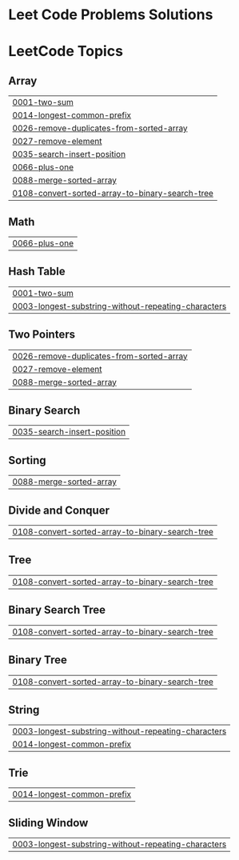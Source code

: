 # Leet Code Problems Solutions

<!---LeetCode Topics Start-->
# LeetCode Topics
## Array
|  |
| ------- |
| [0001-two-sum](https://github.com/firacil/Problem_Solved-Leet_Code-/tree/master/0001-two-sum) |
| [0014-longest-common-prefix](https://github.com/firacil/Problem_Solved-Leet_Code-/tree/master/0014-longest-common-prefix) |
| [0026-remove-duplicates-from-sorted-array](https://github.com/firacil/Problem_Solved-Leet_Code-/tree/master/0026-remove-duplicates-from-sorted-array) |
| [0027-remove-element](https://github.com/firacil/Problem_Solved-Leet_Code-/tree/master/0027-remove-element) |
| [0035-search-insert-position](https://github.com/firacil/Problem_Solved-Leet_Code-/tree/master/0035-search-insert-position) |
| [0066-plus-one](https://github.com/firacil/Problem_Solved-Leet_Code-/tree/master/0066-plus-one) |
| [0088-merge-sorted-array](https://github.com/firacil/Problem_Solved-Leet_Code-/tree/master/0088-merge-sorted-array) |
| [0108-convert-sorted-array-to-binary-search-tree](https://github.com/firacil/Problem_Solved-Leet_Code-/tree/master/0108-convert-sorted-array-to-binary-search-tree) |
## Math
|  |
| ------- |
| [0066-plus-one](https://github.com/firacil/Problem_Solved-Leet_Code-/tree/master/0066-plus-one) |
## Hash Table
|  |
| ------- |
| [0001-two-sum](https://github.com/firacil/Problem_Solved-Leet_Code-/tree/master/0001-two-sum) |
| [0003-longest-substring-without-repeating-characters](https://github.com/firacil/Problem_Solved-Leet_Code-/tree/master/0003-longest-substring-without-repeating-characters) |
## Two Pointers
|  |
| ------- |
| [0026-remove-duplicates-from-sorted-array](https://github.com/firacil/Problem_Solved-Leet_Code-/tree/master/0026-remove-duplicates-from-sorted-array) |
| [0027-remove-element](https://github.com/firacil/Problem_Solved-Leet_Code-/tree/master/0027-remove-element) |
| [0088-merge-sorted-array](https://github.com/firacil/Problem_Solved-Leet_Code-/tree/master/0088-merge-sorted-array) |
## Binary Search
|  |
| ------- |
| [0035-search-insert-position](https://github.com/firacil/Problem_Solved-Leet_Code-/tree/master/0035-search-insert-position) |
## Sorting
|  |
| ------- |
| [0088-merge-sorted-array](https://github.com/firacil/Problem_Solved-Leet_Code-/tree/master/0088-merge-sorted-array) |
## Divide and Conquer
|  |
| ------- |
| [0108-convert-sorted-array-to-binary-search-tree](https://github.com/firacil/Problem_Solved-Leet_Code-/tree/master/0108-convert-sorted-array-to-binary-search-tree) |
## Tree
|  |
| ------- |
| [0108-convert-sorted-array-to-binary-search-tree](https://github.com/firacil/Problem_Solved-Leet_Code-/tree/master/0108-convert-sorted-array-to-binary-search-tree) |
## Binary Search Tree
|  |
| ------- |
| [0108-convert-sorted-array-to-binary-search-tree](https://github.com/firacil/Problem_Solved-Leet_Code-/tree/master/0108-convert-sorted-array-to-binary-search-tree) |
## Binary Tree
|  |
| ------- |
| [0108-convert-sorted-array-to-binary-search-tree](https://github.com/firacil/Problem_Solved-Leet_Code-/tree/master/0108-convert-sorted-array-to-binary-search-tree) |
## String
|  |
| ------- |
| [0003-longest-substring-without-repeating-characters](https://github.com/firacil/Problem_Solved-Leet_Code-/tree/master/0003-longest-substring-without-repeating-characters) |
| [0014-longest-common-prefix](https://github.com/firacil/Problem_Solved-Leet_Code-/tree/master/0014-longest-common-prefix) |
## Trie
|  |
| ------- |
| [0014-longest-common-prefix](https://github.com/firacil/Problem_Solved-Leet_Code-/tree/master/0014-longest-common-prefix) |
## Sliding Window
|  |
| ------- |
| [0003-longest-substring-without-repeating-characters](https://github.com/firacil/Problem_Solved-Leet_Code-/tree/master/0003-longest-substring-without-repeating-characters) |
<!---LeetCode Topics End-->